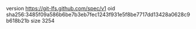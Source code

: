 version https://git-lfs.github.com/spec/v1
oid sha256:3485f09a586b6be7b3eb7fec1243f931e5f8be7717dd13428a0628c9b618b21b
size 3254
